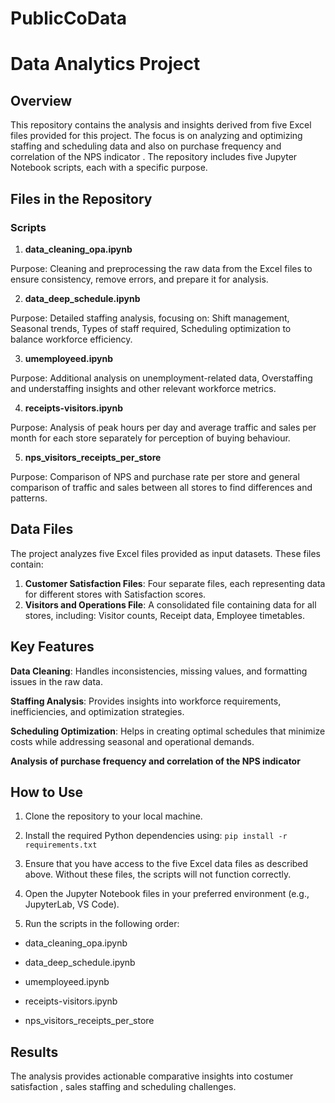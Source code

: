 # PublicCoData

# Data Analytics Project

## Overview

This repository contains the analysis and insights derived from five Excel files provided for this project. The focus is on analyzing and optimizing staffing and scheduling data and also on purchase frequency and correlation of the NPS indicator . The repository includes five Jupyter Notebook scripts, each with a specific purpose.

## Files in the Repository

### Scripts

1. **data_cleaning_opa.ipynb**

Purpose: Cleaning and preprocessing the raw data from the Excel files to ensure consistency, remove errors, and prepare it for analysis.

2. **data_deep_schedule.ipynb**

Purpose: Detailed staffing analysis, focusing on: Shift management, Seasonal trends, Types of staff required, Scheduling optimization to balance workforce efficiency.

3. **umemployeed.ipynb**

Purpose: Additional analysis on unemployment-related data, Overstaffing and understaffing insights and other relevant workforce metrics.

4. **receipts-visitors.ipynb**

Purpose: Analysis of peak hours per day and average traffic and sales per month for each store separately for perception of buying behaviour.

5. **nps_visitors_receipts_per_store**

Purpose: Comparison of NPS and purchase rate per store and general comparison of traffic and sales between all stores to find differences and patterns.

## Data Files

The project analyzes five Excel files provided as input datasets. These files contain:
1. **Customer Satisfaction Files**: Four separate files, each representing data for different stores with Satisfaction scores.
2. **Visitors and Operations File**: A consolidated file containing data for all stores, including: Visitor counts, Receipt data, Employee timetables.

## Key Features

**Data Cleaning**: Handles inconsistencies, missing values, and formatting issues in the raw data.

**Staffing Analysis**: Provides insights into workforce requirements, inefficiencies, and optimization strategies.

**Scheduling Optimization**: Helps in creating optimal schedules that minimize costs while addressing seasonal and operational demands.

**Analysis of purchase frequency and correlation of the NPS indicator**


## How to Use

1. Clone the repository to your local machine.

2. Install the required Python dependencies using: `pip install -r requirements.txt`

3. Ensure that you have access to the five Excel data files as described above. Without these files, the scripts will not function correctly.

4. Open the Jupyter Notebook files in your preferred environment (e.g., JupyterLab, VS Code).

5. Run the scripts in the following order:

  - data_cleaning_opa.ipynb
  
  - data_deep_schedule.ipynb
  
  - umemployeed.ipynb

  - receipts-visitors.ipynb

  - nps_visitors_receipts_per_store

## Results

The analysis provides actionable comparative insights into costumer satisfaction , sales staffing and scheduling challenges.

